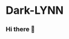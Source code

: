 <!--
*** Thanks for checking out the Dark-LYNN's README.
*** Here i will upload my things that actualy are about anything.
*** Thanks again!
-->
# Dark-LYNN

### Hi there 👋

<!--
**Dark-LYNN/Dark-LYNN** is a ✨ _special_ ✨ repository because its `README.md` (this file) appears on your GitHub profile.

Here are some ideas to get you started:

- 🔭 I’m currently working on ...
- 🌱 I’m currently learning ...
- 👯 I’m looking to collaborate on ...
- 🤔 I’m looking for help with ...
- 💬 Ask me about ...
- 📫 How to reach me: ...
- 😄 Pronouns: ...
- ⚡ Fun fact: ...
-->

